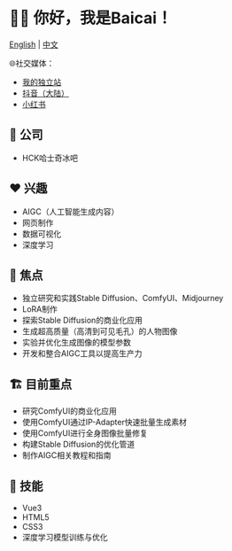 # 👋🏻 你好，我是Baicai！

[English](/README.md) | [中文](/Chinese.md)

🌐社交媒体：
- [我的独立站](https://www.zhengjiyuan.top)
- [抖音（大陆）](https://www.douyin.com/user/MS4wLjABAAAA478CnKTrQH1n87AkVVEPcwKV-MQsyUQwnxzGLDm_LA0)
- [小红书](https://www.xiaohongshu.com/user/profile/5fc2948e0000000001000b4e?xhsshare=CopyLink&appuid=5fc2948e0000000001000b4e&apptime=1716350434)

## 💼 公司
- HCK哈士奇冰吧

## ❤️ 兴趣
- AIGC（人工智能生成内容）
- 网页制作
- 数据可视化
- 深度学习

## 🤖 焦点
- 独立研究和实践Stable Diffusion、ComfyUI、Midjourney
- LoRA制作
- 探索Stable Diffusion的商业化应用
- 生成超高质量（高清到可见毛孔）的人物图像
- 实验并优化生成图像的模型参数
- 开发和整合AIGC工具以提高生产力

## 🏗️ 目前重点
- 研究ComfyUI的商业化应用
- 使用ComfyUI通过IP-Adapter快速批量生成素材
- 使用ComfyUI进行全身图像批量修复
- 构建Stable Diffusion的优化管道
- 制作AIGC相关教程和指南

## 🌟 技能
- Vue3
- HTML5
- CSS3
- 深度学习模型训练与优化
